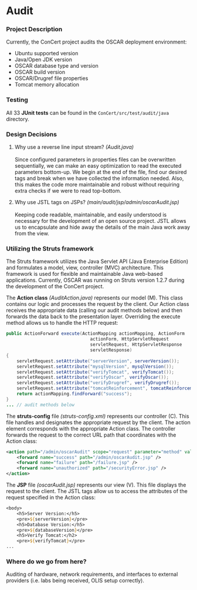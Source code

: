 # Audit
### Project Description
Currently, the ConCert project audits the OSCAR deployment environment:
* Ubuntu supported version
* Java/Open JDK version
* OSCAR database type and version
* OSCAR build version
* OSCAR/Drugref file properties
* Tomcat memory allocation

### Testing
All 33 **JUnit tests** can be found in the `ConCert/src/test/audit/java` directory.

### Design Decisions
1. Why use a reverse line input stream? *(Audit.java)*<br><br> 
Since configured parameters in properties files can be overwritten sequentially, we can make an easy optimization to read the executed parameters bottom-up. We begin at the end of the file, find our desired tags and break when we have collected the information needed. Also, this makes the code more maintainable and robust without requiring extra checks if we were to read top-bottom.

2. Why use JSTL tags on JSPs? *(main/audit/jsp/admin/oscarAudit.jsp)*<br><br> 
Keeping code readable, maintainable, and easily understood is necessary for the development of an open source project. JSTL allows us to encapsulate and hide away the details of the main Java work away from the view.

### Utilizing the Struts framework
The Struts framework utilizes the Java Servlet API (Java Enterprise Edition) and formulates a model, view, controller (MVC) architecture. This framework is used for flexible and maintainable Java web-based applications. Currently, OSCAR was running on Struts version 1.2.7 during the development of the ConCert project.

The **Action class** *(AuditAction.java)* represents our model (M). This class contains our logic and processes the request by the client. Our Action class receives the appropriate data (calling our audit methods below) and then forwards the data back to the presentation layer. Overriding the execute method allows us to handle the HTTP request:
```java
public ActionForward execute(ActionMapping actionMapping, ActionForm 
                                actionForm, HttpServletRequest 
                                servletRequest, HttpServletResponse 
                                servletResponse) 
{
    servletRequest.setAttribute("serverVersion", serverVersion());
    servletRequest.setAttribute("mysqlVersion", mysqlVersion());
    servletRequest.setAttribute("verifyTomcat", verifyTomcat());
    servletRequest.setAttribute("verifyOscar", verifyOscar());
    servletRequest.setAttribute("verifyDrugref", verifyDrugref());
    servletRequest.setAttribute("tomcatReinforcement", tomcatReinforcement());
    return actionMapping.findForward("success");
}
... // audit methods below
```

The **struts-config** file *(struts-config.xml)* represents our controller (C). This file handles and designates the appropriate request by the client. The action element corresponds with the appropriate Action class. The controller forwards the request to the correct URL path that coordinates with the Action class:
```xml
<action path="/admin/oscarAudit" scope="request" parameter="method" validate="false" type="oscar.util.Audit">
    <forward name="success" path="/admin/oscarAudit.jsp" />
    <forward name="failure" path="/failure.jsp" />
    <forward name="unauthorized" path="/securityError.jsp" />
</action>
```

The **JSP** file *(oscarAudit.jsp)* represents our view (V). This file displays the request to the client. The JSTL tags allow us to access the attributes of the request specified in the Action class:
```jsp
<body>
    <h5>Server Version:</h5>
    <pre>${serverVersion}</pre>
    <h5>Database Version:</h5>
    <pre>${databaseVersion}</pre>
    <h5>Verify Tomcat:</h2>
    <pre>${verifyTomcat}</pre>
...
```
### Where do we go from here?
Auditing of hardware, network requirements, and interfaces to external providers (i.e. labs being received, OLIS setup correctly).
